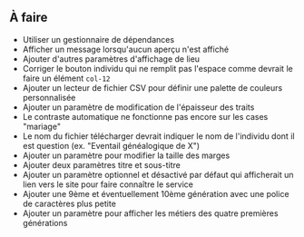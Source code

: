 ## À faire

- Utiliser un gestionnaire de dépendances
- Afficher un message lorsqu'aucun aperçu n'est affiché
- Ajouter d'autres paramètres d'affichage de lieu
- Corriger le bouton individu qui ne remplit pas l'espace comme devrait le faire un élément `col-12`
- Ajouter un lecteur de fichier CSV pour définir une palette de couleurs personnalisée
- Ajouter un paramètre de modification de l'épaisseur des traits
- Le contraste automatique ne fonctionne pas encore sur les cases "mariage"
- Le nom du fichier télécharger devrait indiquer le nom de l'individu dont il est question (ex. "Eventail généalogique de X")
- Ajouter un paramètre pour modifier la taille des marges
- Ajouter deux paramètres titre et sous-titre
- Ajouter un paramètre optionnel et désactivé par défaut qui afficherait un lien vers le site pour faire connaître le service
- Ajouter une 9ème et éventuellement 10ème génération avec une police de caractères plus petite
- Ajouter un paramètre pour afficher les métiers des quatre premières générations